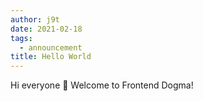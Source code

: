 ```yaml
---
author: j9t
date: 2021-02-18
tags:
  - announcement
title: Hello World
---
```

Hi everyone 👋 Welcome to Frontend Dogma!